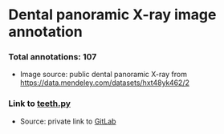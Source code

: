# Dental panoramic X-ray image annotation

### Total annotations: 107
- Image source: public dental panoramic X-ray from https://data.mendeley.com/datasets/hxt48yk462/2

### Link to [teeth.py](https://github.com/er1czz/dental_panoramic_annotation/blob/443fef6d71ac13c6de851a70cc7b1d7e433a06ae/teeth.py)
- Source: private link to [GitLab](https://gitlab.healthcareit.net/ArtificialIntelligence/maskrcnn/-/blob/master/samples/teeth/teeth.py)
